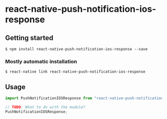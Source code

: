 # react-native-push-notification-ios-response

## Getting started

`$ npm install react-native-push-notification-ios-response --save`

### Mostly automatic installation

`$ react-native link react-native-push-notification-ios-response`

## Usage

```javascript
import PushNotificationIOSResponse from "react-native-push-notification-ios-response";

// TODO: What to do with the module?
PushNotificationIOSResponse;
```

